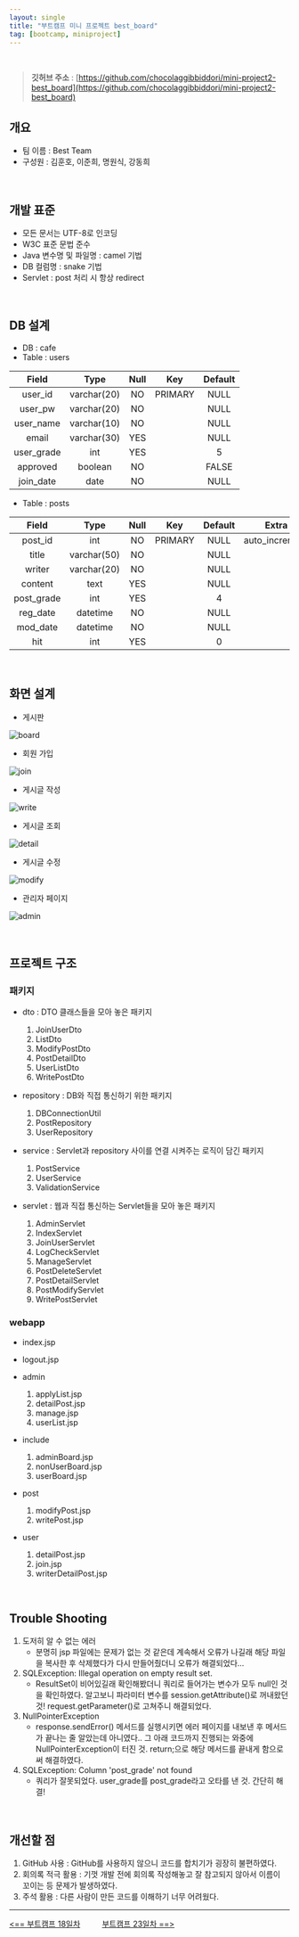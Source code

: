 ```yaml
---
layout: single
title: "부트캠프 미니 프로젝트 best_board"
tag: [bootcamp, miniproject]
---
```


<br>

> **깃허브 주소** : [https://github.com/chocolaggibbiddori/mini-project2-best_board](https://github.com/chocolaggibbiddori/mini-project2-best_board)

## 개요

- 팀 이름 : Best Team
- 구성원 : 김훈호, 이준희, 명원식, 강동희

<br>

## 개발 표준

- 모든 문서는 UTF-8로 인코딩
- W3C 표준 문법 준수
- Java 변수명 및 파일명 : camel 기법
- DB 컬럼명 : snake 기법
- Servlet : post 처리 시 항상 redirect

<br>

## DB 설계

- DB : cafe
- Table : users

|   Field    |    Type     | Null |   Key   | Default |
|:----------:|:-----------:|:----:|:-------:|:-------:|
|  user_id   | varchar(20) |  NO  | PRIMARY |  NULL   |
|  user_pw   | varchar(20) |  NO  |         |  NULL   |
| user_name  | varchar(10) |  NO  |         |  NULL   |
|   email    | varchar(30) | YES  |         |  NULL   |
| user_grade |     int     | YES  |         |    5    |
|  approved  |   boolean   |  NO  |         |  FALSE  |
| join_date  |    date     |  NO  |         |  NULL   |

- Table : posts

|   Field    |    Type     | Null |   Key   | Default |     Extra      |
|:----------:|:-----------:|:----:|:-------:|:-------:|:--------------:|
|  post_id   |     int     |  NO  | PRIMARY |  NULL   | auto_increment |
|   title    | varchar(50) |  NO  |         |  NULL   |                |
|   writer   | varchar(20) |  NO  |         |  NULL   |                |
|  content   |    text     | YES  |         |  NULL   |                |
| post_grade |     int     | YES  |         |    4    |                |
|  reg_date  |  datetime   |  NO  |         |  NULL   |                |
|  mod_date  |  datetime   |  NO  |         |  NULL   |                |
|    hit     |     int     | YES  |         |    0    |                |

<br>

## 화면 설계

- 게시판

![board](../../../images/bestboard/게시판.png)

- 회원 가입

![join](../../../images/bestboard/회원%20가입.png)

- 게시글 작성

![write](../../../images/bestboard/게시글%20작성.png)

- 게시글 조회

![detail](../../../images/bestboard/게시글%20조회.png)

- 게시글 수정

![modify](../../../images/bestboard/게시글%20수정.png)

- 관리자 페이지

![admin](../../../images/bestboard/관리자%20페이지.png)

<br>

## 프로젝트 구조

### 패키지

- dto : DTO 클래스들을 모아 놓은 패키지
  1. JoinUserDto
  2. ListDto
  3. ModifyPostDto
  4. PostDetailDto
  5. UserListDto
  6. WritePostDto

- repository : DB와 직접 통신하기 위한 패키지
  1. DBConnectionUtil
  2. PostRepository
  3. UserRepository

- service : Servlet과 repository 사이를 연결 시켜주는 로직이 담긴 패키지
  1. PostService
  2. UserService
  3. ValidationService

- servlet : 웹과 직접 통신하는 Servlet들을 모아 놓은 패키지
  1. AdminServlet
  2. IndexServlet
  3. JoinUserServlet
  4. LogCheckServlet
  5. ManageServlet
  6. PostDeleteServlet
  7. PostDetailServlet
  8. PostModifyServlet
  9. WritePostServlet

### webapp

- index.jsp
- logout.jsp

- admin
  1. applyList.jsp
  2. detailPost.jsp
  3. manage.jsp
  4. userList.jsp

- include
  1. adminBoard.jsp
  2. nonUserBoard.jsp
  3. userBoard.jsp

- post
  1. modifyPost.jsp
  2. writePost.jsp

- user
  1. detailPost.jsp
  2. join.jsp
  3. writerDetailPost.jsp

<br>

## Trouble Shooting

1. 도저히 알 수 없는 에러
   - 분명히 jsp 파일에는 문제가 없는 것 같은데 계속해서 오류가 나길래 해당 파일을 복사한 후 삭제했다가 다시 만들어줬더니 오류가 해결되었다...
2. SQLException: Illegal operation on empty result set.
   - ResultSet이 비어있길래 확인해봤더니 쿼리로 들어가는 변수가 모두 null인 것을 확인하였다.
   알고보니 파라미터 변수를 session.getAttribute()로 꺼내왔던 것! request.getParameter()로 고쳐주니 해결되었다.
3. NullPointerException
   - response.sendError() 메서드를 실행시키면 에러 페이지를 내보낸 후 메서드가 끝나는 줄 알았는데 아니였다..
   그 아래 코드까지 진행되는 와중에 NullPointerException이 터진 것. return;으로 해당 메서드를 끝내게 함으로써 해결하였다.
4. SQLException: Column 'post_grade' not found
   - 쿼리가 잘못되었다. user_grade를 post_grade라고 오타를 낸 것. 간단히 해결!

<br>

## 개선할 점

1. GitHub 사용 : GitHub를 사용하지 않으니 코드를 합치기가 굉장히 불편하였다.
2. 회의록 적극 활용 : 기껏 개발 전에 회의록 작성해놓고 잘 참고되지 않아서 이름이 꼬이는 등 문제가 발생하였다.
3. 주석 활용 : 다른 사람이 만든 코드를 이해하기 너무 어려웠다.

---
[<== 부트캠프 18일차](/bootcamp-day18) &nbsp;&nbsp;&nbsp;&nbsp;&nbsp;&nbsp;&nbsp;&nbsp; [부트캠프 23일차 ==>](/bootcamp-day23)